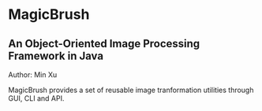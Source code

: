 MagicBrush
==========
An Object-Oriented Image Processing Framework in Java
-----------------------------------------------------

Author: Min Xu <xukmin at gmail.com>

MagicBrush provides a set of reusable image tranformation utilities through
GUI, CLI and API.
